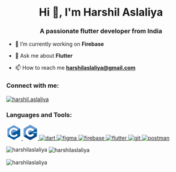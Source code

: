 <h1 align="center">Hi 👋, I'm Harshil Aslaliya</h1>
<h3 align="center">A passionate flutter developer from India</h3>

- 🔭 I’m currently working on **Firebase**

- 💬 Ask me about **Flutter**

- 📫 How to reach me **harshilaslaliya@gmail.com**

<h3 align="left">Connect with me:</h3>
<p align="left">
<a href="https://instagram.com/harshil.aslaliya" target="blank"><img align="center" src="https://raw.githubusercontent.com/rahuldkjain/github-profile-readme-generator/master/src/images/icons/Social/instagram.svg" alt="harshil.aslaliya" height="30" width="40" /></a>
</p>

<h3 align="left">Languages and Tools:</h3>
<p align="left"> <a href="https://www.cprogramming.com/" target="_blank" rel="noreferrer"> <img src="https://raw.githubusercontent.com/devicons/devicon/master/icons/c/c-original.svg" alt="c" width="40" height="40"/> </a> <a href="https://www.w3schools.com/cpp/" target="_blank" rel="noreferrer"> <img src="https://raw.githubusercontent.com/devicons/devicon/master/icons/cplusplus/cplusplus-original.svg" alt="cplusplus" width="40" height="40"/> </a> <a href="https://dart.dev" target="_blank" rel="noreferrer"> <img src="https://www.vectorlogo.zone/logos/dartlang/dartlang-icon.svg" alt="dart" width="40" height="40"/> </a> <a href="https://www.figma.com/" target="_blank" rel="noreferrer"> <img src="https://www.vectorlogo.zone/logos/figma/figma-icon.svg" alt="figma" width="40" height="40"/> </a> <a href="https://firebase.google.com/" target="_blank" rel="noreferrer"> <img src="https://www.vectorlogo.zone/logos/firebase/firebase-icon.svg" alt="firebase" width="40" height="40"/> </a> <a href="https://flutter.dev" target="_blank" rel="noreferrer"> <img src="https://www.vectorlogo.zone/logos/flutterio/flutterio-icon.svg" alt="flutter" width="40" height="40"/> </a> <a href="https://git-scm.com/" target="_blank" rel="noreferrer"> <img src="https://www.vectorlogo.zone/logos/git-scm/git-scm-icon.svg" alt="git" width="40" height="40"/> </a> <a href="https://postman.com" target="_blank" rel="noreferrer"> <img src="https://www.vectorlogo.zone/logos/getpostman/getpostman-icon.svg" alt="postman" width="40" height="40"/> </a> </p>

<p><img align="left" src="https://github-readme-stats.vercel.app/api/top-langs?username=harshilaslaliya&show_icons=true&locale=en&layout=compact" alt="harshilaslaliya" /></p>

<p>&nbsp;<img align="center" src="https://github-readme-stats.vercel.app/api?username=harshilaslaliya&show_icons=true&locale=en" alt="harshilaslaliya" /></p>

<p><img align="center" src="https://github-readme-streak-stats.herokuapp.com/?user=harshilaslaliya&" alt="harshilaslaliya" /></p>
